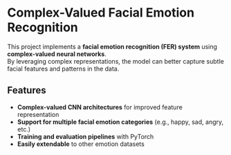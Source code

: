 # Complex-Valued Facial Emotion Recognition

This project implements a **facial emotion recognition (FER) system** using **complex-valued neural networks**.  
By leveraging complex representations, the model can better capture subtle facial features and patterns in the data.

## Features

- **Complex-valued CNN architectures** for improved feature representation
- **Support for multiple facial emotion categories** (e.g., happy, sad, angry, etc.)
- **Training and evaluation pipelines** with PyTorch
- **Easily extendable** to other emotion datasets

